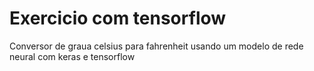 # Exercicio com tensorflow

Conversor de graua celsius para fahrenheit usando um modelo de rede neural com keras e tensorflow
